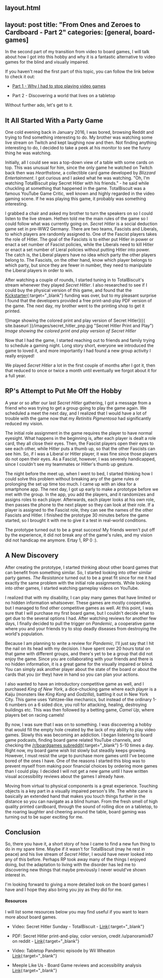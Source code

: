 layout.html
---
layout: post
title: "From Ones and Zeroes to Cardboard - Part 2"
categories: [general, board-games]
---
In the second part of my transition from video to board games, I will talk about how I got into this hobby and why it is a fantastic alternative to video games for the blind and visually impaired.

If you haven't read the first part of this topic, you can follow the link below to check it out:

- [Part 1 - Why I had to stop playing video games](https://sightless.fun/From-Ones-and-Zeroes-to-Cardboard-Part-1)

- Part 2 - Discovering a world that lives on a tabletop

Without further ado, let's get to it.

## It All Started With a Party Game

One cold evening back in January 2016, I was bored, browsing Reddit and trying to find something interesting to do. My brother was watching some live stream on Twitch and kept laughing now and then. Not finding anything interesting to do, I decided to take a peek at his monitor to see the funny thing he was watching.

Initially, all I could see was a top-down view of a table with some cards on top. This was unusual for him, since the only game he watched on Twitch back then was _Hearthstone_, a collectible card game developed by _Blizzard Entertainment_. I got curious and I asked what he was watching. "Oh, I'm watching TotalBiscuit play Secret Hitler with his friends." - he said while chuckling at something that happened in the game. TotalBiscuit was a famous YouTube Game Critic, well known and highly regarded in the video gaming scene. If he was playing this game, it probably was something interesting. 

I grabbed a chair and asked my brother to turn the speakers on so I could listen to the live stream. Hethen told me the main rules of the game so I could follow what was currently going on. _Secret Hitler_ is a social deduction game set in pre-WW2 Germany. There are two teams, Fascists and Liberals, to which players are randomly assigned to. One of the Fascist players takes the role of Hitler. The goal of the Fascists is to either put Hitler in power or enact a set number of Fascist policies, while the Liberals need to kill Hitler or enact a set number of Lieral policies without putting Hitler into power. The catch is, the Liberal players have no idea which party the other players belong to. The Fascists, on the other hand, know which player belongs to which party, but since they are fewer in number, they need to manipulate the Liberal players in order to win.

After watching a couple of rounds, I started tuning in to TotalBiscuit's stream whenever they played _Secret Hitler_. I also researched to see if I could buy the physical version of this game, and found that the [Kickstarter](https://www.kickstarter.com/projects/maxtemkin/secret-hitler){:target="_blank"} funding was over, but to my pleasant surprise I found that the developers provided a free print-and-play PDF version of the game. The next day, my brother went to the printing shop to get it printed.

![Image showing the colored print and play version of Secret Hitler]({{ site.baseurl }}/images/secret_hitler_pnp.jpg "Secret Hitler Print and Play")
_Image showing the colored print and play version of Secret Hitler_

Now that I had the game, I started reaching out to friends and family trying to schedule a gaming night. Long story short, everyone we introduced the game to loved it, and more importantly I had found a new group activity I really enjoyed!

We played _Secret Hitler_ a lot in the first couple of months after I got it, then that reduced to once or twice a month until eventually we forgot about it for a full year.

## RP's Attempt to Put Me Off the Hobby

A year or so after our last _Secret Hitler_ gathering, I got a message from a friend who was trying to get a group going to play the game again. We scheduled a meet the next day, and I realized that I would have a lot of trouble with the game now that my _Retinitis Pigmentosa_ had significantly reduced my vision. 

The initial role assignment in the game requires the player to have normal eyesight. What happens in the beginning is, after each player is dealt a role card, they all close their eyes. Then, the Fascist players open their eyes to see each other, while Hitler puts a thumb up, so that the other Fascists can see him. So, if I was a Liberal or Hitler player, it was fine since those players do not open their eyes. As a Fascist, however, I was severely handicapped, since I couldn't see my teammates or Hitler's thumb up gesture.

The night before the meet up, when I went to bed, I started thinking how I could solve this problem without breaking any of the game rules or prolonging the set up time too much. I came up with an idea for a smartphone app. The next day, I got up early to make a prototype before we met with the group. In the app, you add the players, and it randomizes and assigns roles to each player. Afterwards, each player looks at his own role, then passes the phone to the next player so they can look at their role. If a player is assigned to the Fascist role, they can see the names of the other Fascists and Hitler. I finished the prototype 30 minutes before the game started, so I brought it with me to give it a test in real-world conditions.

The prototype turned out to be a great success! My friends weren't put off by the experience, it did not break any of the game's rules, and my vision did not handicap me anymore. Ertay 1, RP 0 :).

## A New Discovery

After creating the prototype, I started thinking about other board games that can benefit from something similar. So, I started looking into other similar party games. _The Resistance_ turned out to be a great fit since for me it had exactly the same problem with the initial role assignments. While looking into other games, I started watching gameplay videos on YouTube. 

I realized that with my disability, I can play many games that have limited or no hidden information whatsoever. These games are mostly cooperative, but I managed to find other competitive games as well. At this point, I was sure that I will purchase my first board game, but I couldn't decide what to get due to the several options I had. After watching reviews for another few days, I finally decided to pull the trigger on _Pandemic_, a cooperative game where you and your friends try to stop deadly diseases from destroying the world's population. 

Because I am planning to write a review for _Pandemic_, I'll just say that I hit the nail on its head with my decision. I have spent over 20 hours total on that game with different groups, and there's yet to be a group that did not enjoy the game. Since you are collaborating with your friends and there is no hidden information, it is a great game for the visually impaired or blind. You can simply ask another player about the state of the board or about the cards that you (or they) have in hand so you can plan your actions.

I also wanted to have an introductory competitive game as well, and I purchased _King of New York_, a dice-chucking game where each player is a Kaiju (monsters like _King Kong_ and _Godzilla_), battling it out in New York City. This game uses Yahtzee-like mechanics, but instead of the ordinary 1-6 numbers on a 6 sided dice, you roll for attacking, healing, destroying buildings etc. This was then followed by a betting game, _Camel Up_, where players bet on racing camels!

By now, I was sure that I was on to something. I was discovering a hobby that would fill the empty hole created by the lack of my ability to play video games. Slowly this was becoming an addiction. I began listening to board game podcasts, finding board game related YouTube channels, and checking the [/r/boardgames subreddit](https://reddit.com/r/boardgames){:target="_blank"} 5-10 times a day. Right now, my board game wish list slowly but steadily keeps growing. However, I must resist the urge to purchase more games until I've become bored of the ones I have. One of the reasons I started this blog was to prevent myself from making poor financial choices by ordering more games than I could play. I decided I will not get a new game until I have written visual accessibility reviews about the games I already have. 

Moving from virtual to physical components is a great experience. Touching objects is a key part in a visually impaired person's life. The white cane is basically an extended hand that makes you touch things further in the distance so you can navigate as a blind human. From the fresh smell of high quality printed cardboard, through the sound of rolling dice on a tabletop, to the roaring laughter and cheering around the table, board gaming was turning out to be super exciting for me.

## Conclusion

So, there you have it, a short story of how I came to find a new fun thing to do in my spare time. Maybe if it wasn't for TotalBiscuit (may he rest in peace) and his live stream of _Secret Hitler_, I would have never looked into any of this before. Perhaps RP took away many of the things I enjoyed doing, but the adaptation to living with the disorder has led me to discovering new things that maybe previously I never would've shown interest in.

I'm looking forward to giving a more detailed look on the board games I have and I hope they also bring you joy as they did for me.

#### Resources

I will list some resources below you may find useful if you want to learn more about board games.

- Video: Secret Hitler Sunday - TotalBiscuit - [Link](https://www.youtube.com/watch?v=k69PbHoSWm4&list=PLe6giXxNj6JlwhA7JUZK8R96O8AYjFcAk){:target="_blank"}

- PDF: Secret Hitler print-and-play, color version, credit /u/panoramix87 on reddit - [Link](https://1drv.ms/b/s!As0NUJnxyVaqktUqxcXgO3g-HsqK8g){:target="_blank"}

- Video: Tabletop Pandemic episode by Wil Wheaton [Link](https://www.youtube.com/watch?v=ytK1zDPPDhw&t=6s){:target="_blank"}

- Meeple Like Us - Board Game reviews and accessibility analysis [Link](http://meeplelikeus.co.uk/){:target="_blank"}